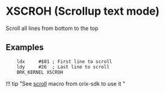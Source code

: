 # XSCROH (Scrollup text mode)

Scroll all lines from bottom to the top

## Examples

```ca65
    ldx     #$01 ; First line to scroll
    ldy     #26  ; Last line to scroll
    BRK_KERNEL XSCROH
```

!!! tip "See [scroll](../../../home/orixsdk_macros/scroll) macro from orix-sdk to use it "

